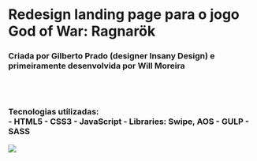 <h1>Redesign landing page para o jogo God of War: Ragnarök</h1>
<h3>Criada por Gilberto Prado (designer Insany Design) e primeiramente desenvolvida por Will Moreira</h3>
<br/>
<br/>
<h3>Tecnologias utilizadas: <br/>
- HTML5
- CSS3
- JavaScript
- Libraries: Swipe, AOS
- GULP
- SASS
</h3>

<img src="/godofwar.png">
